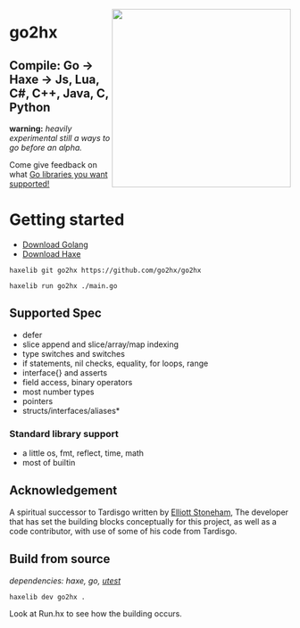 <p align="left"><img src="logo.svg" width="320" align="right"/></p>

go2hx
==========
## Compile: Go -> Haxe -> Js, Lua, C#, C++, Java, C, Python

**warning:** *heavily experimental still a ways to go before an alpha.*

Come give feedback on what [Go libraries you want  supported!](https://github.com/go2hx/go2hx/issues/67)


# Getting started
* [Download Golang](https://golang.org/dl/)
* [Download Haxe](https://haxe.org/download/)
```
haxelib git go2hx https://github.com/go2hx/go2hx
```

```
haxelib run go2hx ./main.go
```

## Supported Spec

* defer
* slice append and slice/array/map indexing
* type switches and switches
* if statements, nil checks, equality, for loops, range
* interface{} and asserts
* field access, binary operators
* most number types
* pointers
* structs/interfaces/aliases*

### Standard library support

* a little os, fmt, reflect, time, math
* most of builtin

## Acknowledgement

A spiritual successor to Tardisgo written by [Elliott Stoneham](https://github.com/elliott5), The developer that has set the building blocks conceptually for this project, as well as a code contributor, with use of some of his code from Tardisgo.

## Build from source

*dependencies: haxe, go, [utest](https://github.com/haxe-utest/utest)*

```
haxelib dev go2hx .
```
Look at Run.hx to see how the building occurs.